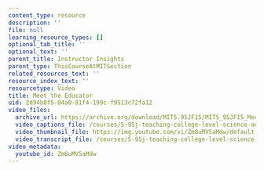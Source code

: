 ```yaml
---
content_type: resource
description: ''
file: null
learning_resource_types: []
optional_tab_title: ''
optional_text: ''
parent_title: Instructor Insights
parent_type: ThisCourseAtMITSection
related_resources_text: ''
resource_index_text: ''
resourcetype: Video
title: Meet the Educator
uid: 2d94b8f5-84a0-81f4-199c-f9513c72fa12
video_files:
  archive_url: https://archive.org/download/MIT5.95JF15/MIT5_95JF15_MeetTheEducator_300k.mp4
  video_captions_file: /courses/5-95j-teaching-college-level-science-and-engineering-fall-2015/b16e24ba95f55dab87e32a6f0a860566_Zm8uMV5aMdw.vtt
  video_thumbnail_file: https://img.youtube.com/vi/Zm8uMV5aMdw/default.jpg
  video_transcript_file: /courses/5-95j-teaching-college-level-science-and-engineering-fall-2015/643879d0f0f847901c0201548c9db22c_Zm8uMV5aMdw.pdf
video_metadata:
  youtube_id: Zm8uMV5aMdw
---
```

